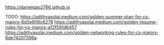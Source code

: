 https://danielgao2766.github.io

TODO: https://adithyasolai.medium.com/golden-summer-plan-for-cs-majors-6d3e606c6278
      https://adithyasolai.medium.com/golden-resume-rules-for-cs-majors-af2f591d6457
      https://adithyasolai.medium.com/golden-networking-rules-for-cs-majors-6de74207396a
